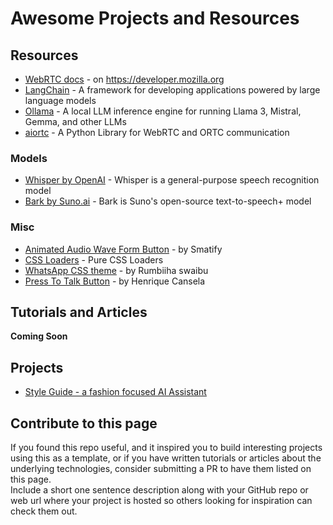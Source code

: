 Awesome Projects and Resources
==============================

Resources
---------
* [WebRTC docs](https://developer.mozilla.org/en-US/docs/Web/API/WebRTC_API) - on https://developer.mozilla.org
* [LangChain](https://www.langchain.com/) - A framework for developing applications powered by large language models
* [Ollama](https://ollama.com/) - A local LLM inference engine for running Llama 3, Mistral, Gemma, and other LLMs
* [aiortc](https://aiortc.readthedocs.io/en/latest/) - A Python Library for WebRTC and ORTC communication  

### Models
* [Whisper by OpenAI](https://github.com/openai/whisper) - Whisper is a general-purpose speech recognition model
* [Bark by Suno.ai](https://github.com/suno-ai/bark) - Bark is Suno's open-source text-to-speech+ model

### Misc
* [Animated Audio Wave Form Button](https://codepen.io/smatify/pen/xeVJda) - by Smatify
* [CSS Loaders](https://css-loaders.com/continuous/) - Pure CSS Loaders
* [WhatsApp CSS theme](https://codepen.io/swaibu/pen/QxJjwN) - by Rumbiiha swaibu 
* [Press To Talk Button](https://codepen.io/henriquetsc/pen/VmVgVe) - by Henrique Cansela

Tutorials and Articles
----------------------
**Coming Soon**

Projects
--------
* [Style Guide - a fashion focused AI Assistant](https://github.com/lalanikarim/style-guide-ai-assistant/)

Contribute to this page
-----------------------

If you found this repo useful, and it inspired you to build interesting projects using this as a template, or if you have written tutorials or articles about the underlying technologies, consider submitting a PR to have them listed on this page.  
Include a short one sentence description along with your GitHub repo or web url where your project is hosted so others looking for inspiration can check them out.
